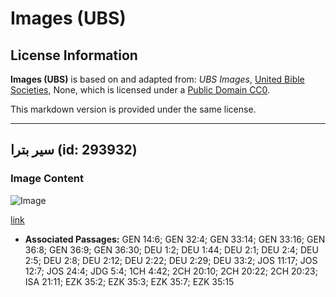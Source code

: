 # Images (UBS)

## License Information

**Images (UBS)** is based on and adapted from: _UBS Images_, [United Bible Societies](https://unitedbiblesocieties.org/), None, which is licensed under a [Public Domain CC0](https://creativecommons.org/public-domain/cc0/).

This markdown version is provided under the same license.



--------------------------------

## سير بترا (id: 293932)

### Image Content

![Image](https://cdn.aquifer.bible/aquifer-content/resources/Media/WEB-0797_seir_petra.jpg)

[link](https://cdn.aquifer.bible/aquifer-content/resources/Media/WEB-0797_seir_petra.jpg)

* **Associated Passages:** GEN 14:6; GEN 32:4; GEN 33:14; GEN 33:16; GEN 36:8; GEN 36:9; GEN 36:30; DEU 1:2; DEU 1:44; DEU 2:1; DEU 2:4; DEU 2:5; DEU 2:8; DEU 2:12; DEU 2:22; DEU 2:29; DEU 33:2; JOS 11:17; JOS 12:7; JOS 24:4; JDG 5:4; 1CH 4:42; 2CH 20:10; 2CH 20:22; 2CH 20:23; ISA 21:11; EZK 35:2; EZK 35:3; EZK 35:7; EZK 35:15

